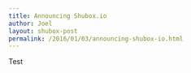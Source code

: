 ```yaml
---
title: Announcing Shubox.io
author: Joel
layout: shubox-post
permalink: /2016/01/03/announcing-shubox-io.html
---
```


Test
